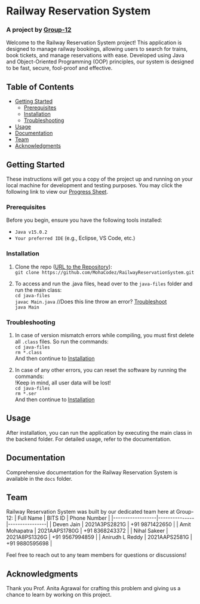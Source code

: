 # Railway Reservation System
### A project by [Group-12](#team)

Welcome to the Railway Reservation System project! This application is designed to manage railway bookings, allowing users to search for trains, book tickets, and manage reservations with ease. Developed using Java and Object-Oriented Programming (OOP) principles, our system is designed to be fast, secure, fool-proof and effective.

## Table of Contents

- [Getting Started](#getting-started)
  - [Prerequisites](#prerequisites)
  - [Installation](#installation)
  - [Troubleshooting](#troubleshooting)
- [Usage](#usage)
- [Documentation](#documentation)
- [Team](#team)
- [Acknowledgments](#acknowledgments)

## Getting Started

These instructions will get you a copy of the project up and running on your local machine for development and testing purposes.
You may click the following link to view our [Progress Sheet](https://docs.google.com/spreadsheets/d/1Z7jFryslJz_vN9HPYvExjK6KguzUKElF3G71ouHhjc4/edit?usp=sharing).

### Prerequisites

Before you begin, ensure you have the following tools installed:
- `Java v15.0.2`
- `Your preferred IDE` (e.g., Eclipse, VS Code, etc.)

### Installation

1. Clone the repo ([URL to the Repository](https://github.com/MohaCodez/RailwayReservationSystem.git)):<br>
`git clone https://github.com/MohaCodez/RailwayReservationSystem.git`

2. To access and run the .java files, head over to the `java-files` folder and run the main class:<br>
```cd java-files```<br>
```javac Main.java``` //Does this line throw an error? [Troubleshoot](#troubleshooting)<br>
```java Main```

### Troubleshooting

1. In case of version mismatch errors while compiling, you must first delete all `.class` files. So run the commands:<br>
```cd java-files```<br>
```rm *.class```<br>
And then continue to [Installation](#installation)

2. In case of any other errors, you can reset the software by running the commands:<br>
!Keep in mind, all user data will be lost!<br>
```cd java-files```<br>
```rm *.ser```<br>
And then continue to [Installation](#installation)

## Usage

After installation, you can run the application by executing the main class in the backend folder. For detailed usage, refer to the documentation.

## Documentation

Comprehensive documentation for the Railway Reservation System is available in the `docs` folder.

## Team

Railway Reservation System was built by our dedicated team here at Group-12:
|    Full Name     |    BITS ID    |  Phone Number  |
|------------------|---------------|----------------|
| Deven Jain       | 2021A3PS2821G | +91 9871422650 |
| Amit Mohapatra   | 2021AAPS1780G | +91 8368243372 |
| Nihal Sakeer     | 2021A8PS1326G | +91 9567994859 |
| Anirudh L Reddy  | 2021AAPS2581G | +91 9880595698 |

Feel free to reach out to any team members for questions or discussions!

## Acknowledgments

Thank you Prof. Anita Agrawal for crafting this problem and giving us a chance to learn by working on this project.
